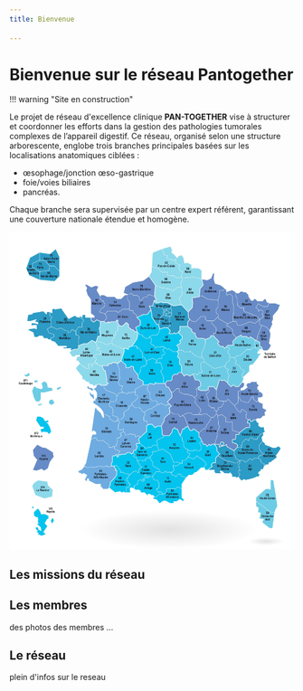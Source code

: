 ```yaml
---
title: Bienvenue

---
```



# Bienvenue sur le réseau Pantogether

!!! warning "Site en construction"



Le projet de réseau d'excellence clinique **PAN-TOGETHER** vise à structurer et coordonner les 
efforts dans la gestion des pathologies tumorales complexes de l’appareil digestif. Ce réseau, 
organisé selon une structure arborescente, englobe trois branches principales basées sur les 
localisations anatomiques ciblées : 

- œsophage/jonction œso-gastrique
- foie/voies biliaires
- pancréas.

Chaque branche sera supervisée par un centre expert référent, garantissant une 
couverture nationale étendue et homogène. 


![](assets/carte.jpg)

## Les missions du réseau

## Les membres 

des photos des membres ... 

## Le réseau

plein d'infos sur le reseau 
